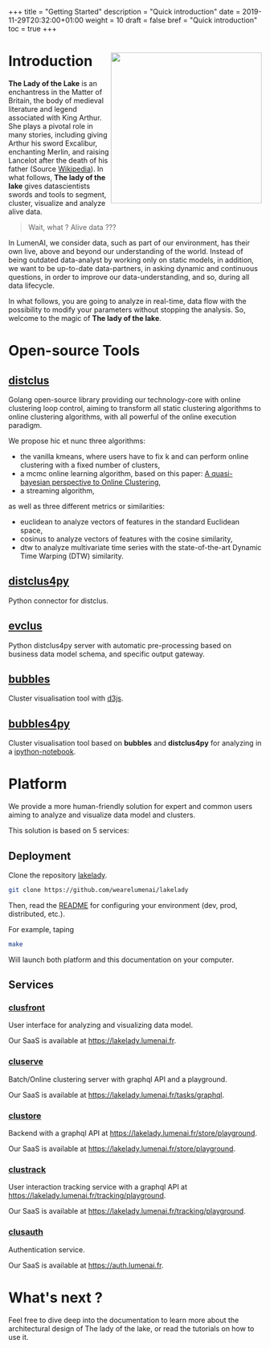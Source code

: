 +++
title = "Getting Started"
description = "Quick introduction"
date = 2019-11-29T20:32:00+01:00
weight = 10
draft = false
bref = "Quick introduction"
toc = true
+++

[github]: /github-logo.png


# Introduction <img style="float: right;" src="/lakelady.jpg" width="300">


**The Lady of the Lake** is an enchantress in the Matter of Britain, the body of medieval literature and legend associated with King Arthur. She plays a pivotal role in many stories, including giving Arthur his sword Excalibur, enchanting Merlin, and raising Lancelot after the death of his father (Source [Wikipedia](https://en.wikipedia.org/wiki/Lady_of_the_Lake)). In what follows, **The lady of the lake** gives datascientists swords and tools to segment, cluster, visualize and analyze alive data.

> Wait, what ? Alive data ???

In LumenAI, we consider data, such as part of our environment, has their own live, above and beyond our understanding of the world. Instead of being outdated data-analyst by working only on static models, in addition, we want to be up-to-date data-partners, in asking dynamic and continuous questions, in order to improve our data-understanding, and so, during all data lifecycle.

In what follows, you are going to analyze in real-time, data flow with the possibility to modify your parameters without stopping the analysis. So, welcome to the magic of **The lady of the lake**.

# Open-source Tools

## [distclus](https://github.com/wearelumenai/distclus)

Golang open-source library providing our technology-core with online clustering loop control, aiming to transform all static clustering algorithms to online clustering algorithms, with all powerful of the online execution paradigm.

We propose hic et nunc three algorithms:

- the vanilla kmeans, where users have to fix k and can perform online clustering with a fixed number of clusters,
- a mcmc online learning algorithm, based on this paper: [A quasi-bayesian perspective to Online Clustering](https://projecteuclid.org/euclid.ejs/1537430425),
- a streaming algorithm,

as well as three different metrics or similarities:

- euclidean to analyze vectors of features in the standard Euclidean space,
- cosinus to analyze vectors of features with the cosine similarity,
- dtw to analyze multivariate time series with the state-of-the-art Dynamic Time Warping (DTW) similarity.

## [distclus4py](https://github.com/wearelumenai/distclus4py)

Python connector for distclus.

## [evclus](https://github.com/wearelumenai/evclus)

Python distclus4py server with automatic pre-processing based on business data model schema, and specific output gateway.

## [bubbles](https://github.com/wearelumenai/bubbles)

Cluster visualisation tool with [d3js](https://d3js.org/).

## [bubbles4py](https://github.com/wearelumenai/bubbles4py)

Cluster visualisation tool based on **bubbles** and **distclus4py** for analyzing in a [ipython-notebook](https://jupyter.org/).

# Platform

We provide a more human-friendly solution for expert and common users aiming to analyze and visualize data model and clusters.

This solution is based on 5 services:

## Deployment

Clone the repository [lakelady](https://github.com/wearelumenai/lakelady).

```bash
git clone https://github.com/wearelumenai/lakelady
```

Then, read the [README](https://github.com/wearelumenai/lakelady/blob/master/README.md) for configuring your environment (dev, prod, distributed, etc.).

For example, taping

```bash
make
```

Will launch both platform and this documentation on your computer.

## Services

### [clusfront](https://github.com/wearelumenai/clusfront)

User interface for analyzing and visualizing data model.

Our SaaS is available at https://lakelady.lumenai.fr.

### [cluserve](https://github.com/wearelumenai/cluserve)

Batch/Online clustering server with graphql API and a playground.

Our SaaS is available at https://lakelady.lumenai.fr/tasks/graphql.

### [clustore](https://github.com/wearelumenai/clustore)

Backend with a graphql API at https://lakelady.lumenai.fr/store/playground.

Our SaaS is available at https://lakelady.lumenai.fr/store/playground.

### [clustrack](https://github.com/wearelumenai/clustrack)

User interaction tracking service with a graphql API at https://lakelady.lumenai.fr/tracking/playground.

Our SaaS is available at https://lakelady.lumenai.fr/tracking/playground.

### [clusauth](https://github.com/wearelumenai/clusauth)

Authentication service.

Our SaaS is available at https://auth.lumenai.fr.

# What's next ?

Feel free to dive deep into the documentation to learn more about the architectural
design of The lady of the lake, or read the tutorials on how to use it.

